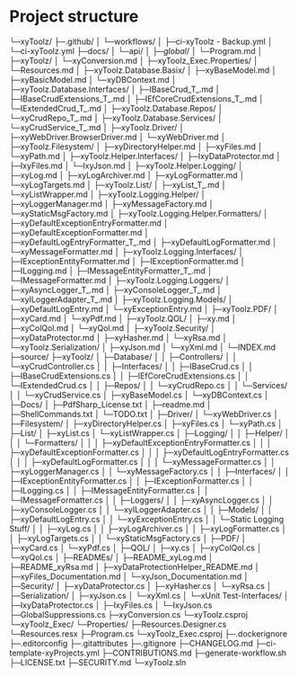 # Project structure 

└─xyToolz/
  ├─.github/
  │ └─workflows/
  │ ├─ci-xyToolz - Backup.yml
  │ └─ci-xyToolz.yml
  ├─docs/
  │ └─api/
  │   ├─_global_/
  │   └─Program.md
  │   ├─xyToolz/
  │   └─xyConversion.md
  │   ├─xyToolz_Exec.Properties/
  │   └─Resources.md
  │   ├─xyToolz.Database.Basix/
  │   ├─xyBaseModel.md
  │   ├─xyBasicModel.md
  │   └─xyDBContext.md
  │   ├─xyToolz.Database.Interfaces/
  │   ├─IBaseCrud_T_.md
  │   ├─IBaseCrudExtensions_T_.md
  │   ├─IEfCoreCrudExtensions_T_.md
  │   └─IExtendedCrud_T_.md
  │   ├─xyToolz.Database.Repos/
  │   └─xyCrudRepo_T_.md
  │   ├─xyToolz.Database.Services/
  │   └─xyCrudService_T_.md
  │   ├─xyToolz.Driver/
  │   ├─xyWebDriver.BrowserDriver.md
  │   └─xyWebDriver.md
  │   ├─xyToolz.Filesystem/
  │   ├─xyDirectoryHelper.md
  │   ├─xyFiles.md
  │   └─xyPath.md
  │   ├─xyToolz.Helper.Interfaces/
  │   ├─IxyDataProtector.md
  │   ├─IxyFiles.md
  │   └─IxyJson.md
  │   ├─xyToolz.Helper.Logging/
  │   ├─xyLog.md
  │   ├─xyLogArchiver.md
  │   ├─xyLogFormatter.md
  │   └─xyLogTargets.md
  │   ├─xyToolz.List/
  │   ├─xyList_T_.md
  │   └─xyListWrapper.md
  │   ├─xyToolz.Logging.Helper/
  │   ├─xyLoggerManager.md
  │   ├─xyMessageFactory.md
  │   └─xyStaticMsgFactory.md
  │   ├─xyToolz.Logging.Helper.Formatters/
  │   ├─xyDefaultExceptionEntryFormatter.md
  │   ├─xyDefaultExceptionFormatter.md
  │   ├─xyDefaultLogEntryFormatter_T_.md
  │   ├─xyDefaultLogFormatter.md
  │   └─xyMessageFormatter.md
  │   ├─xyToolz.Logging.Interfaces/
  │   ├─IExceptionEntityFormatter.md
  │   ├─IExceptionFormatter.md
  │   ├─ILogging.md
  │   ├─IMessageEntityFormatter_T_.md
  │   └─IMessageFormatter.md
  │   ├─xyToolz.Logging.Loggers/
  │   ├─xyAsyncLogger_T_.md
  │   ├─xyConsoleLogger_T_.md
  │   └─xyILoggerAdapter_T_.md
  │   ├─xyToolz.Logging.Models/
  │   ├─xyDefaultLogEntry.md
  │   └─xyExceptionEntry.md
  │   ├─xyToolz.PDF/
  │   ├─xyCard.md
  │   └─xyPdf.md
  │   ├─xyToolz.QOL/
  │   ├─xy.md
  │   ├─xyColQol.md
  │   └─xyQol.md
  │   ├─xyToolz.Security/
  │   ├─xyDataProtector.md
  │   ├─xyHasher.md
  │   └─xyRsa.md
  │   └─xyToolz.Serialization/
  │   ├─xyJson.md
  │   └─xyXml.md
  │ └─INDEX.md
  ├─source/
  ├─xyToolz/
  │ ├─Database/
  │ │ ├─Controllers/
  │ │ └─xyCrudController.cs
  │ │ ├─Interfaces/
  │ │ ├─IBaseCrud.cs
  │ │ ├─IBaseCrudExtensions.cs
  │ │ ├─IEfCoreCrudExtensions.cs
  │ │ └─IExtendedCrud.cs
  │ │ ├─Repos/
  │ │ └─xyCrudRepo.cs
  │ │ └─Services/
  │ │ └─xyCrudService.cs
  │ ├─xyBaseModel.cs
  │ └─xyDBContext.cs
  │ ├─Docs/
  │ ├─PdfSharp_License.txt
  │ ├─readme.md
  │ ├─ShellCommands.txt
  │ └─TODO.txt
  │ ├─Driver/
  │ └─xyWebDriver.cs
  │ ├─Filesystem/
  │ ├─xyDirectoryHelper.cs
  │ ├─xyFiles.cs
  │ └─xyPath.cs
  │ ├─List/
  │ ├─xyList.cs
  │ └─xyListWrapper.cs
  │ ├─Logging/
  │ │ ├─Helper/
  │ │ │ └─Formatters/
  │ │ │ ├─xyDefaultExceptionEntryFormatter.cs
  │ │ │ ├─xyDefaultExceptionFormatter.cs
  │ │ │ ├─xyDefaultLogEntryFormatter.cs
  │ │ │ ├─xyDefaultLogFormatter.cs
  │ │ │ └─xyMessageFormatter.cs
  │ │ ├─xyLoggerManager.cs
  │ │ └─xyMessageFactory.cs
  │ │ ├─Interfaces/
  │ │ ├─IExceptionEntityFormatter.cs
  │ │ ├─IExceptionFormatter.cs
  │ │ ├─ILogging.cs
  │ │ ├─IMessageEntityFormatter.cs
  │ │ └─IMessageFormatter.cs
  │ │ ├─Loggers/
  │ │ ├─xyAsyncLogger.cs
  │ │ ├─xyConsoleLogger.cs
  │ │ └─xyILoggerAdapter.cs
  │ │ ├─Models/
  │ │ ├─xyDefaultLogEntry.cs
  │ │ └─xyExceptionEntry.cs
  │ │ └─Static Logging Stuff/
  │ │ ├─xyLog.cs
  │ │ ├─xyLogArchiver.cs
  │ │ ├─xyLogFormatter.cs
  │ │ ├─xyLogTargets.cs
  │ │ └─xyStaticMsgFactory.cs
  │ ├─PDF/
  │ ├─xyCard.cs
  │ └─xyPdf.cs
  │ ├─QOL/
  │ ├─xy.cs
  │ ├─xyColQol.cs
  │ └─xyQol.cs
  │ ├─READMEs/
  │ ├─README_xyLog.md
  │ ├─README_xyRsa.md
  │ ├─xyDataProtectionHelper_README.md
  │ ├─xyFiles_Documentation.md
  │ └─xyJson_Documentation.md
  │ ├─Security/
  │ ├─xyDataProtector.cs
  │ ├─xyHasher.cs
  │ └─xyRsa.cs
  │ ├─Serialization/
  │ ├─xyJson.cs
  │ └─xyXml.cs
  │ └─xUnit Test-Interfaces/
  │ ├─IxyDataProtector.cs
  │ ├─IxyFiles.cs
  │ └─IxyJson.cs
  ├─GlobalSuppressions.cs
  ├─xyConversion.cs
  └─xyToolz.csproj
  └─xyToolz_Exec/
    └─Properties/
    ├─Resources.Designer.cs
    └─Resources.resx
  ├─Program.cs
  └─xyToolz_Exec.csproj
├─.dockerignore
├─.editorconfig
├─.gitattributes
├─.gitignore
├─CHANGELOG.md
├─ci-template-xyProjects.yml
├─CONTRIBUTIONS.md
├─generate-workflow.sh
├─LICENSE.txt
├─SECURITY.md
└─xyToolz.sln
